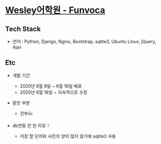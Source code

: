[Wesley어학원 - Funvoca](https://www.funvoca.com/)
===

## Tech Stack  
  - 언어 : Python, Django, Nginx, Bootstrap, sqlite3, Ubuntu Linux, jQuery, Ajax  

## Etc  
* 개발 기간  
  - 2020년 6월 8일 ~ 6월 16일 배포  
  - 2020년 6월 16일 ~ 지속적으로 수정  

* 맡은 부분
  - 전부👍 

* db연동 안 한 이유 ❔ 
  - 저장 할 단어와 사진의 양이 많지 않기에 sqlite3 사용
